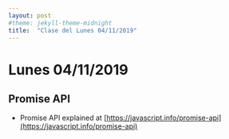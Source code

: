```yaml
---
layout: post
#theme: jekyll-theme-midnight
title:  "Clase del Lunes 04/11/2019"
---
```


# Lunes 04/11/2019

## Promise API

* Promise API explained at [https://javascript.info/promise-api](https://javascript.info/promise-api)
